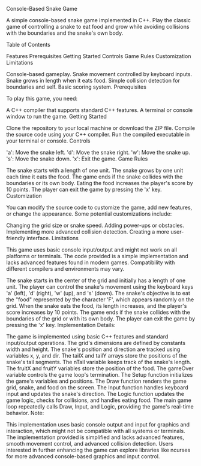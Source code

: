 Console-Based Snake Game

A simple console-based snake game implemented in C++. Play the classic game of controlling a snake to eat food and grow while avoiding collisions with the boundaries and the snake's own body.


Table of Contents

Features
Prerequisites
Getting Started
Controls
Game Rules
Customization
Limitations


Console-based gameplay.
Snake movement controlled by keyboard inputs.
Snake grows in length when it eats food.
Simple collision detection for boundaries and self.
Basic scoring system.
Prerequisites

To play this game, you need:

A C++ compiler that supports standard C++ features.
A terminal or console window to run the game.
Getting Started

Clone the repository to your local machine or download the ZIP file.
Compile the source code using your C++ compiler.
Run the compiled executable in your terminal or console.
Controls

'a': Move the snake left.
'd': Move the snake right.
'w': Move the snake up.
's': Move the snake down.
'x': Exit the game.
Game Rules

The snake starts with a length of one unit.
The snake grows by one unit each time it eats the food.
The game ends if the snake collides with the boundaries or its own body.
Eating the food increases the player's score by 10 points.
The player can exit the game by pressing the 'x' key.
Customization

You can modify the source code to customize the game, add new features, or change the appearance. Some potential customizations include:

Changing the grid size or snake speed.
Adding power-ups or obstacles.
Implementing more advanced collision detection.
Creating a more user-friendly interface.
Limitations

This game uses basic console input/output and might not work on all platforms or terminals.
The code provided is a simple implementation and lacks advanced features found in modern games.
Compatibility with different compilers and environments may vary.


The snake starts in the center of the grid and initially has a length of one unit.
The player can control the snake's movement using the keyboard keys 'a' (left), 'd' (right), 'w' (up), and 's' (down).
The snake's objective is to eat the "food" represented by the character 'F', which appears randomly on the grid.
When the snake eats the food, its length increases, and the player's score increases by 10 points.
The game ends if the snake collides with the boundaries of the grid or with its own body.
The player can exit the game by pressing the 'x' key.
Implementation Details:

The game is implemented using basic C++ features and standard input/output operations.
The grid's dimensions are defined by constants width and height.
The snake's position and direction are tracked using variables x, y, and dir.
The tailX and tailY arrays store the positions of the snake's tail segments.
The nTail variable keeps track of the snake's length.
The fruitX and fruitY variables store the position of the food.
The gameOver variable controls the game loop's termination.
The Setup function initializes the game's variables and positions.
The Draw function renders the game grid, snake, and food on the screen.
The Input function handles keyboard input and updates the snake's direction.
The Logic function updates the game logic, checks for collisions, and handles eating food.
The main game loop repeatedly calls Draw, Input, and Logic, providing the game's real-time behavior.
Note:

This implementation uses basic console output and input for graphics and interaction, which might not be compatible with all systems or terminals.
The implementation provided is simplified and lacks advanced features, smooth movement control, and advanced collision detection.
Users interested in further enhancing the game can explore libraries like ncurses for more advanced console-based graphics and input control.